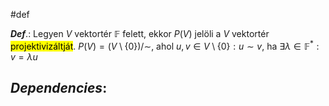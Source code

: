 #def 

***Def***.: Legyen $V$ vektortér $\mathbb{F}$ felett, ekkor $P(V)$ jelöli a $V$ vektortér <mark class="hltr-yellow">projektivizáltját</mark>.
$P(V) = \left( V \setminus \{ 0 \} \right) / \sim$, ahol $u, v \in V \setminus \{ 0 \} : u \sim v$, ha $\exists \lambda \in \mathbb{F}^{*}:v = \lambda u$


***Dependencies***:
- 
